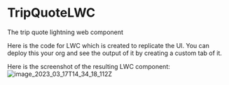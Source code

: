 # TripQuoteLWC
The trip quote lightning web component 

Here is the code for LWC which is created to replicate the UI. You can deploy this your org and see the output of it by creating a custom tab of it.

Here is the screenshot of the resulting LWC component:
![image_2023_03_17T14_34_18_112Z](https://user-images.githubusercontent.com/128142013/226266576-82ea95a9-d9f8-4fc6-801f-8ceaa01a8f09.png)
